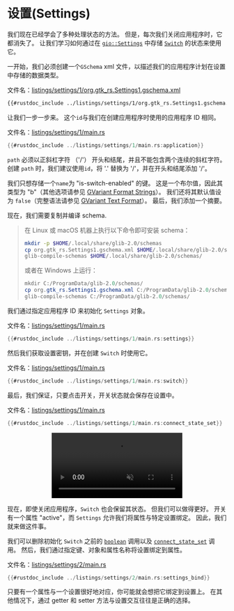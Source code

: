 # 设置(Settings)

我们现在已经学会了多种处理状态的方法。 但是，每次我们关闭应用程序时，它都消失了。 让我们学习如何通过在 [`gio::Settings`](https://gtk-rs.org/gtk-rs-core/stable/latest/docs/gio/struct.Settings.html) 中存储 [`Switch`](https://gtk-rs.org/gtk4-rs/stable/latest/docs/gtk4/struct.Switch.html) 的状态来使用它。

一开始，我们必须创建一个`GSchema` xml 文件，以描述我们的应用程序计划在设置中存储的数据类型。

文件名：<a class=file-link href="https://github.com/gtk-rs/gtk4-rs/blob/master/book/listings/settings/1/org.gtk_rs.Settings1.gschema.xml">listings/settings/1/org.gtk_rs.Settings1.gschema.xml</a>

```xml
{{#rustdoc_include ../listings/settings/1/org.gtk_rs.Settings1.gschema.xml}}
```
让我们一步一步来。 这个`id`与我们在创建应用程序时使用的应用程序 ID 相同。

文件名：<a class=file-link href="https://github.com/gtk-rs/gtk4-rs/blob/master/book/listings/settings/1/main.rs">listings/settings/1/main.rs</a>

```rust
{{#rustdoc_include ../listings/settings/1/main.rs:application}}
```
`path` 必须以正斜杠字符 （'/'） 开头和结尾，并且不能包含两个连续的斜杠字符。 创建  `path` 时，我们建议使用`id`，将 '.' 替换为 '/'，并在开头和结尾添加 '/'。

我们只想存储一个`name`为 "is-switch-enabled" 的键。 这是一个布尔值，因此其类型为 "b"（其他选项请参见  [GVariant Format Strings](https://docs.gtk.org/glib/gvariant-format-strings.html)）。 我们还将其默认值设为 `false`（完整语法请参见  [GVariant Text Format](https://docs.gtk.org/glib/gvariant-text-format.html)）。 最后，我们添加一个摘要。

现在，我们需要复制并编译 schema.

> 在 Linux 或 macOS 机器上执行以下命令即可安装 schema：
> ```bash
> mkdir -p $HOME/.local/share/glib-2.0/schemas
> cp org.gtk_rs.Settings1.gschema.xml $HOME/.local/share/glib-2.0/schemas/
> glib-compile-schemas $HOME/.local/share/glib-2.0/schemas/
> ```
> 
> 或者在 Windows 上运行：
> ```powershell
> mkdir C:/ProgramData/glib-2.0/schemas/
> cp org.gtk_rs.Settings1.gschema.xml C:/ProgramData/glib-2.0/schemas/
> glib-compile-schemas C:/ProgramData/glib-2.0/schemas/
> ```

我们通过指定应用程序 ID 来初始化 `Settings` 对象。

文件名：<a class=file-link href="https://github.com/gtk-rs/gtk4-rs/blob/master/book/listings/settings/1/main.rs">listings/settings/1/main.rs</a>

```rust
{{#rustdoc_include ../listings/settings/1/main.rs:settings}}
```

然后我们获取设置密钥，并在创建 `Switch` 时使用它。

文件名：<a class=file-link href="https://github.com/gtk-rs/gtk4-rs/blob/master/book/listings/settings/1/main.rs">listings/settings/1/main.rs</a>

```rust
{{#rustdoc_include ../listings/settings/1/main.rs:switch}}
```

最后，我们保证，只要点击开关，开关状态就会保存在设置中。

文件名：<a class=file-link href="https://github.com/gtk-rs/gtk4-rs/blob/master/book/listings/settings/1/main.rs">listings/settings/1/main.rs</a>

```rust
{{#rustdoc_include ../listings/settings/1/main.rs:connect_state_set}}
```

<div style="text-align:center">
 <video autoplay muted loop>
  <source src="vid/settings_1.webm" type="video/webm">
  <p>A video which shows that the app can now store the app state</p>
 </video>
</div>

现在，即使关闭应用程序，`Switch` 也会保留其状态。 但我们可以做得更好。 开关有一个属性 "active"，而  `Settings` 允许我们将属性与特定设置绑定。 因此，我们就来做这件事。

我们可以删除初始化 `Switch` 之前的 [`boolean`](https://gtk-rs.org/gtk-rs-core/stable/latest/docs/gio/prelude/trait.SettingsExt.html#tymethod.boolean) 调用以及 [`connect_state_set`](https://gtk-rs.org/gtk4-rs/stable/latest/docs/gtk4/struct.Switch.html#method.connect_state_set) 调用。 然后，我们通过指定键、对象和属性名称将设置绑定到属性。 

文件名：<a class=file-link href="https://github.com/gtk-rs/gtk4-rs/blob/master/book/listings/settings/2/main.rs">listings/settings/2/main.rs</a>

```rust
{{#rustdoc_include ../listings/settings/2/main.rs:settings_bind}}
```

只要有一个属性与一个设置很好地对应，你可能就会想把它绑定到设置上。 在其他情况下，通过 getter 和 setter 方法与设置交互往往是正确的选择。
